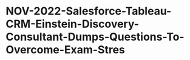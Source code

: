 # NOV-2022-Salesforce-Tableau-CRM-Einstein-Discovery-Consultant-Dumps-Questions-To-Overcome-Exam-Stres